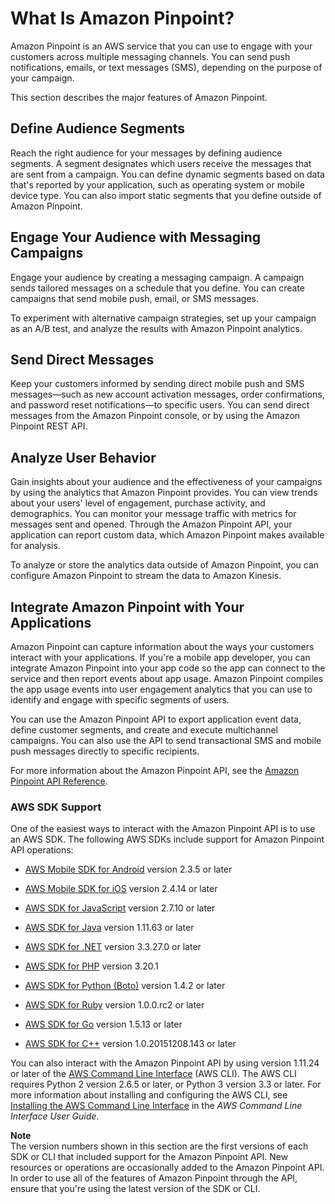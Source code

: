 # What Is Amazon Pinpoint?<a name="welcome"></a>

Amazon Pinpoint is an AWS service that you can use to engage with your customers across multiple messaging channels\. You can send push notifications, emails, or text messages \(SMS\), depending on the purpose of your campaign\.

This section describes the major features of Amazon Pinpoint\.

## Define Audience Segments<a name="welcome-segments"></a>

Reach the right audience for your messages by defining audience segments\. A segment designates which users receive the messages that are sent from a campaign\. You can define dynamic segments based on data that's reported by your application, such as operating system or mobile device type\. You can also import static segments that you define outside of Amazon Pinpoint\.

## Engage Your Audience with Messaging Campaigns<a name="welcome-campaigns"></a>

Engage your audience by creating a messaging campaign\. A campaign sends tailored messages on a schedule that you define\. You can create campaigns that send mobile push, email, or SMS messages\.

To experiment with alternative campaign strategies, set up your campaign as an A/B test, and analyze the results with Amazon Pinpoint analytics\.

## Send Direct Messages<a name="welcome-transactional"></a>

Keep your customers informed by sending direct mobile push and SMS messages—such as new account activation messages, order confirmations, and password reset notifications—to specific users\. You can send direct messages from the Amazon Pinpoint console, or by using the Amazon Pinpoint REST API\.

## Analyze User Behavior<a name="welcome-analyze"></a>

Gain insights about your audience and the effectiveness of your campaigns by using the analytics that Amazon Pinpoint provides\. You can view trends about your users' level of engagement, purchase activity, and demographics\. You can monitor your message traffic with metrics for messages sent and opened\. Through the Amazon Pinpoint API, your application can report custom data, which Amazon Pinpoint makes available for analysis\.

To analyze or store the analytics data outside of Amazon Pinpoint, you can configure Amazon Pinpoint to stream the data to Amazon Kinesis\.

## Integrate Amazon Pinpoint with Your Applications<a name="incorporating-dartboard"></a>

Amazon Pinpoint can capture information about the ways your customers interact with your applications\. If you're a mobile app developer, you can integrate Amazon Pinpoint into your app code so the app can connect to the service and then report events about app usage\. Amazon Pinpoint compiles the app usage events into user engagement analytics that you can use to identify and engage with specific segments of users\.

You can use the Amazon Pinpoint API to export application event data, define customer segments, and create and execute multichannel campaigns\. You can also use the API to send transactional SMS and mobile push messages directly to specific recipients\.

For more information about the Amazon Pinpoint API, see the [Amazon Pinpoint API Reference](http://docs.aws.amazon.com/pinpoint/latest/apireference/)\.

### AWS SDK Support<a name="welcome-incorporating-sdks"></a>

One of the easiest ways to interact with the Amazon Pinpoint API is to use an AWS SDK\. The following AWS SDKs include support for Amazon Pinpoint API operations:

+ [AWS Mobile SDK for Android](https://aws.amazon.com/sdkforandroid/) version 2\.3\.5 or later

+ [AWS Mobile SDK for iOS](https://aws.amazon.com/sdkforios/) version 2\.4\.14 or later

+ [AWS SDK for JavaScript](https://aws.amazon.com/sdk-for-node-js/) version 2\.7\.10 or later

+ [AWS SDK for Java](https://aws.amazon.com/sdk-for-java/) version 1\.11\.63 or later

+ [AWS SDK for \.NET](https://aws.amazon.com/sdk-for-net/) version 3\.3\.27\.0 or later

+ [AWS SDK for PHP](https://aws.amazon.com/sdk-for-php/) version 3\.20\.1

+ [AWS SDK for Python \(Boto\)](https://aws.amazon.com/sdk-for-python/) version 1\.4\.2 or later

+ [AWS SDK for Ruby](https://aws.amazon.com/sdk-for-ruby/) version 1\.0\.0\.rc2 or later

+ [AWS SDK for Go](https://aws.amazon.com/sdk-for-go/) version 1\.5\.13 or later

+ [AWS SDK for C\+\+](https://aws.amazon.com/sdk-for-cpp/) version 1\.0\.20151208\.143 or later

You can also interact with the Amazon Pinpoint API by using version 1\.11\.24 or later of the [AWS Command Line Interface](https://aws.amazon.com/cli/) \(AWS CLI\)\. The AWS CLI requires Python 2 version 2\.6\.5 or later, or Python 3 version 3\.3 or later\. For more information about installing and configuring the AWS CLI, see [Installing the AWS Command Line Interface](http://docs.aws.amazon.com/cli/latest/userguide/installing.html) in the *AWS Command Line Interface User Guide*\.

**Note**  
The version numbers shown in this section are the first versions of each SDK or CLI that included support for the Amazon Pinpoint API\. New resources or operations are occasionally added to the Amazon Pinpoint API\. In order to use all of the features of Amazon Pinpoint through the API, ensure that you're using the latest version of the SDK or CLI\.